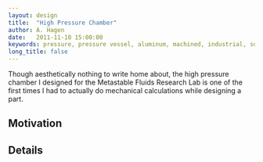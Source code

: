 ```yaml
---
layout: design
title:  "High Pressure Chamber"
author: A. Hagen
date:   2011-11-10 15:00:00
keywords: pressure, pressure vessel, aluminum, machined, industrial, solidworks
long_title: false
---
```


Though aesthetically nothing to write home about, the high pressure chamber I
designed for the Metastable Fluids Research Lab is one of the first times I had
to actually do mechanical calculations while designing a part.

## Motivation

## Details
